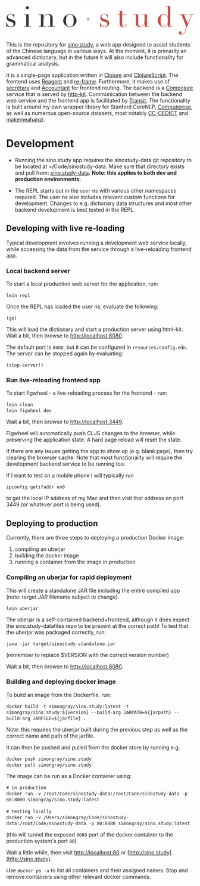 ![sino·study](./resources/public/img/logo_min.svg)

This is the repository for [sino·study](http://sino.study), 
a web app designed to assist students of the Chinese language in various ways.
At the moment, it is primarily an advanced dictionary, 
but in the future it will also include functionality for grammatical analysis.

It is a single-page application written in [Clojure](https://clojure.org/) 
and [ClojureScript](https://clojurescript.org/).
The frontend uses [Reagent](https://github.com/reagent-project/reagent) 
and [re-frame](https://github.com/Day8/re-frame).
Furthermore, it makes use of [secretary](https://github.com/gf3/secretary) 
and [Accountant](https://github.com/venantius/accountant) for frontend routing.
The backend is a [Compojure](https://github.com/weavejester/compojure) service
that is served by [http-kit](https://github.com/http-kit/http-kit).
Communication between the backend web service and the frontend app is
facilitated by [Transit](https://github.com/cognitect/transit-format).
The functionality is built around my own wrapper library for Stanford CoreNLP,
[Computerese](https://github.com/simongray/Computerese), as well as numerous
open-source datasets, most notably [CC-CEDICT](https://cc-cedict.org/) and
[makemeahanzi](https://github.com/skishore/makemeahanzi).


# Development
* Running the sino.study app requires the sinostudy-data git repository to be 
located at ~/Code/sinostudy-data. Make sure that directory exists and pull from:
[sino.study-data](https://github.com/simongray/sino.study-data).
**Note: this applies to both dev and production environments.**

* The REPL starts out in the `user` ns with various other namespaces required.
The user ns also includes relevant custom functions for development.
Changes to e.g. dictionary data structures and most other backend development 
is best tested in the REPL.


## Developing with live re-loading
Typical development involves running a development web service locally,
while accessing the data from the service through a live-reloading frontend app.

### Local backend server
To start a local production web server for the application, run:

````
lein repl
````

Once the REPL has loaded the user ns, evaluate the following:

````
(go)
````

This will load the dictionary and start a production server using html-kit.
Wait a bit, then browse to [http://localhost:8080](http://localhost:8080).

The default port is `8080`, but it can be configured in `resources/config.edn`.
The server can be stopped again by evaluating:

```
(stop-server!)
```

### Run live-reloading frontend app
To start figwheel - a live-reloading process for the frontend - run:

```
lein clean
lein figwheel dev
```

Wait a bit, then browse to [http://localhost:3449](http://localhost:3449).

Figwheel will automatically push CLJS changes to the browser, 
while preserving the application state. A hard page reload will reset the state.

If there are any issues getting the app to show up (e.g. blank page), 
then try clearing the browser cache. Note that most functionality will require
the development backend service to be running too.

If I want to test on a mobile phone I will typically run

````
ipconfig getifaddr en0
````

to get the local IP address of my Mac and then visit that address on port 3449 
(or whatever port is being used).


## Deploying to production
Currently, there are three steps to deploying a production Docker image:

1. compiling an uberjar
2. building the docker image
3. running a container from the image in production

### Compiling an uberjar for rapid deployment
This will create a standalone JAR file including the entire compiled app
(note: target JAR filename subject to change).

````
lein uberjar
````

The uberjar is a self-contained backend+frontend, although it does expect
the sino.study-datafiles repo to be present at the correct path!
To test that the uberjar was packaged correctly, run:

````
java -jar target/sinostudy-standalone.jar
````

(remember to replace $VERSION with the correct version number)

Wait a bit, then browse to [http://localhost:8080](http://localhost:8080).


### Building and deploying docker image

To build an image from the Dockerfile, run:

```` 
docker build -t simongray/sino.study:latest -t simongray/sino.study:${version} --build-arg JARPATH=${jarpath} --build-arg JARFILE=${jarfile} .
````

Note: this requires the uberjar built during the previous step as well as the
correct name and path of the jarfile.

It can then be pushed and pulled from the docker store by running e.g.

````
docker push simongray/sino.study
docker pull simongray/sino.study
````

The image can be run as a Docker container using:

```` 
# in production
docker run -v /root/Code/sinostudy-data:/root/Code/sinostudy-data -p 80:8080 simongray/sino.study:latest

# testing locally
docker run -v /Users/simongray/Code/sinostudy-data:/root/Code/sinostudy-data -p 80:8080 simongray/sino.study:latest
````

(this will tunnel the exposed `8080` port of the docker container
to the production system's port `80`)

Wait a little while, then visit [http://localhost:80](http://localhost:80)
or [http://sino.study](http://sino.study).

Use ````docker ps -a```` to list all containers and their assigned names.
Stop and remove containers using other relevant docker commands.
